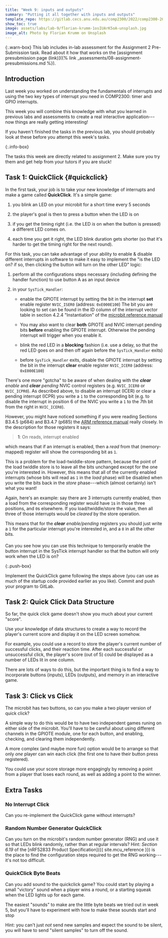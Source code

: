 ```yaml
---
title: "Week 9: inputs and outputs"
summary: "Putting it all together with inputs and outputs"
template_repo: https://gitlab.cecs.anu.edu.au/comp2300/2022/comp2300-2022-lab-pack-3
show_toc: true
image: assets/labs/lab-9/florian-krumm-1osIUArK5oA-unsplash.jpg
image_alt: Photo by Florian Krumm on Unsplash
---
```


{:.warn-box}
This lab includes in-lab assessment for the Assignment 2 Pre-Submission task.
Read about it how that works on the [assignment presubmission page (link)]({%
link _assessments/08-assignment-presubmissions.md %}).

## Introduction

Last week you worked on understanding the fundamentals of interrupts and using the two key types of interrupt you need in COMP2300: timer and GPIO interrupts. 

This week you will combine this knowledge with what you learned in previous labs and assessments to create a real interactive application---now things are really getting interesting!

If you haven't finished the tasks in the previous lab, you should probably look at these before you attempt this week's tasks.

{:.info-box}

The tasks this week are directly related to assignment 2. Make sure you try them and get help from your tutors if you are stuck!

## Task 1: QuickClick {#quickclick}

In the first task, your job is to take your new knowledge of interrupts and
make a game called **QuickClick**. It's a simple game:

1. you blink an LED on your microbit for a short time every 5 seconds

2. the player's goal is then to press a button when the LED is on

3. if you get the timing right (i.e. the LED *is* on when the button is
   pressed) a different LED comes on.

4. each time you get it right, the LED blink duration gets shorter (so that it's
   harder to get the timing right for the next round).

For this task, you can take advantage of your ability to enable & disable
different interrupts in software to make it easy to implement the "is the LED
on? if so, then clicking the button will turn on the other LED" logic:

1. perform all the configurations steps necessary (including defining the
   handler function) to use button A as an input device

2. in your `SysTick_Handler`:

   - enable the GPIOTE interrupt by setting the bit in the interrupt **set**
     enable register `NVIC_ISER0` (address: `0xE000E100`) The bit you are
     looking to set can be found in the ID column of the interrupt vector
     table in section 4.2.4 "Instantiation" of the [microbit reference
     manual]({{site.mcu_reference}})

   - You may also want to clear **both** GPIOTE and NVIC interrupt pending bits
     **before** enabling the GPIOTE interrupt.
     Otherwise the pending interrupt will trigger when you enable it.

   - blink the red LED in a **blocking** fashion (i.e. use a delay, so that the
     red LED goes on and then off again before the `SysTick_Handler` exits)

   - before `SysTick_Handler` exits, disable the GPIOTE interrupt by setting
     the bit in the interrupt **clear** enable register `NVIC_ICER0` (address:
     `0xE000E180`)

<div id="clear-enable-gotcha" class="info-box" markdown="1" style="margin-bottom: 20px;">

There's one more "gotcha" to be aware of when dealing with the ***clear**
enable* and ***clear** pending* NVIC control registers (e.g. `NVIC_ICER0` or
`NVIC_ICPR0`). As described above, to disable an interrupt (ICER) or clear a
pending interrupt (ICPR) you write a `1` to the corresponding bit (e.g. to
disable the interrupt in position 6 of the NVIC you write a `1` to the 7th bit
from the right in `NVIC_ICER0`).

However, you might have noticed something if you were reading Sections B3.4.5
(p684) and B3.4.7 (p685) the [ARM reference
manual]({{site.armv7_architecture_ref_url}}) really closely. In the description
for those registers it says:

> **1**: On reads, interrupt enabled

which means that if an interrupt is enabled, then a *read* from that
(memory-mapped) register will show the corresponding bit as `1`.

This is a problem for the load-twiddle-store pattern, because the point of the
load twiddle store is to leave all the bits unchanged except for the one you're
interested in. However, this means that all of the currently enabled interrupts
(whose bits will read as `1` in the *load* phase) will be disabled when you
write the bits back in the *store* phase---which (almost certainly) isn't what
you want!

Again, here's an example: say there are 3 interrupts currently enabled, then a
load from the corresponding register would have `1`s in those three positions,
and `0`s elsewhere. If you load/twiddle/store the value, then all three of
those interrupts would be *cleared* by the store operation.

This means that for the ***clear** enable/pending* registers you should just
write a `1` for the particular interrupt you're interested in, and a `0` in all
the other bits.

</div>

Can you see how you can use this technique to temporarily enable the button
interrupt in the SysTick interrupt handler so that the button will only work
when the LED is on?

{:.push-box}

Implement the QuickClick game following the steps above (you can use as much of
the startup code provided earlier as you like). Commit and push your program to
GitLab.

## Task 2: Quick Click Data Structure

So far, the quick click game doesn't show you much about your current "score".

Use your knowledge of data structures to create a way to record the player's
current score and display it on the LED screen somehow.

For example, you could use a record to store the player's current number of
successful clicks, and their reaction time. After each successful or
unsuccessful click, the player's score (out of 5) could be displayed as a
number of LEDs lit in one column.

There are lots of ways to do this, but the important thing is to find a way to
incorporate buttons (inputs), LEDs (outputs), and memory in an interactive
game.


## Task 3: Click vs Click

The microbit has two buttons, so can you make a two player version of quick
click? 

A simple way to do this would be to have two independent games runing on either
side of the microbit. You'll have to be careful about using different channels
in the GPIOTE module, one for each button, and enabling, checking, and clearing
them independently.


A more complex (and maybe more fun) option would be to arrange so that only
_one_ player can win each click (the first one to have their button press
registered).

You could use your score storage more engagingly by removing a point from a
player that loses each round, as well as adding a point to the winner.

## Extra Tasks

### No Interrupt Click 

Can you re-implement the QuickClick game without interrupts?

### Random Number Generator QuickClick

Can you turn on the microbit's random number generator (RNG) and use it so that
LEDs blink randomly, rather than at regular intervals? Hint: *Section 6.19* of
the [nRF52833 Product Specification]({{ site.mcu_reference }}) is the place to
find the configuration steps required to get the RNG working---it's not too
difficult.

### QuickClick Byte Beats

Can you add sound to the quickclick game? You could start by playing  a small
"victory" sound when a player wins a round, or a starting squeak when the LED
lights up for each game.

The easiest "sounds" to make are the little byte beats we tried out in week 5,
but you'll have to experiment with how to make these sounds start and stop

Hint: you can't just _not_ send new samples and expect the sound to be silent,
you will have to send "silent samples" to turn off the sound.


